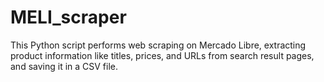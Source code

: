 # MELI_scraper
This Python script performs web scraping on Mercado Libre, extracting product information like titles, prices, and URLs from search result pages, and saving it in a CSV file.
